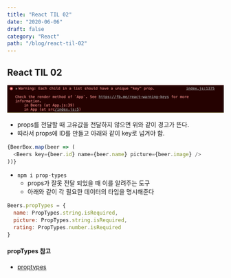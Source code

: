 ```yaml
---
title: "React TIL 02"
date: "2020-06-06"
draft: false
category: "React"
path: "/blog/react-til-02"
---
```


## React TIL 02

![](https://github.com/codeAmeba/amebalab/blob/master/src/images/key_prop_warning.png?raw=true)

- props를 전달할 때 고유값을 전달하지 않으면 위와 같이 경고가 뜬다.
- 따라서 props에 ID를 만들고 아래와 같이 key로 넘겨야 함.

```js
{BeerBox.map(beer => (
  <Beers key={beer.id} name={beer.name} picture={beer.image} />
))}
```

- `npm i prop-types`
  - props가 잘못 전달 되었을 때 이를 알려주는 도구
  - 아래와 같이 각 필요한 데이터의 타입을 명시해준다

```js
Beers.propTypes = {
  name: PropTypes.string.isRequired,
  picture: PropTypes.string.isRequired,
  rating: PropTypes.number.isRequired
}
```

#### propTypes 참고
- [proptypes](https://reactjs-kr.firebaseapp.com/docs/typechecking-with-proptypes.html)